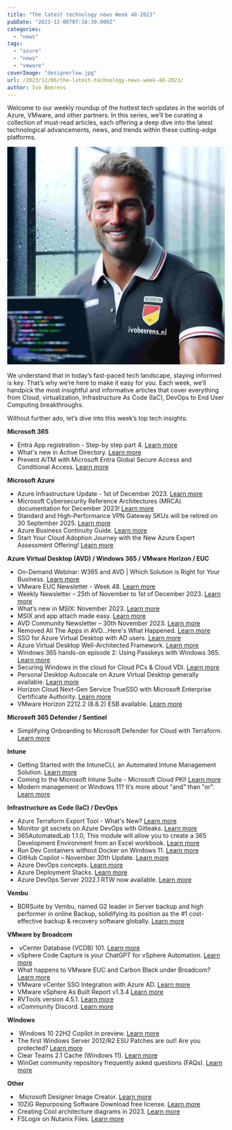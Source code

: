```yaml
---
title: "The latest technology news Week 48-2023"
pubDate: "2023-12-06T07:16:30.000Z"
categories: 
  - "news"
tags: 
  - "azure"
  - "news"
  - "vmware"
coverImage: "designerlow.jpg"
url: /2023/12/06/the-latest-technology-news-week-48-2023/
author: Ivo Beerens
---
```


Welcome to our weekly roundup of the hottest tech updates in the worlds of Azure, VMware, and other partners. In this series, we’ll be curating a collection of must-read articles, each offering a deep dive into the latest technological advancements, news, and trends within these cutting-edge platforms.

![newsletter](images/designerlow.jpg)

We understand that in today’s fast-paced tech landscape, staying informed is key. That’s why we’re here to make it easy for you. Each week, we’ll handpick the most insightful and informative articles that cover everything from Cloud, virtualization, Infrastructure As Code (IaC), DevOps to End User Computing breakthroughs.

Without further ado, let’s dive into this week’s top tech insights:

**Microsoft 365**

- Entra App registration - Step-by step part 4. [Learn more](https://youtu.be/9GpZzxlXick?si=IC29u2RuIIqHBcWT)
- What's new in Active Directory. [Learn more](https://www.youtube.com/watch?v=RHQDynRbvxg)
- Prevent AiTM with Microsoft Entra Global Secure Access and Conditional Access. [Learn more](https://janbakker.tech/prevent-aitm-with-microsoft-entra-global-secure-access-and-conditional-access/)

**Microsoft Azure**

- Azure Infrastructure Update - 1st of December 2023. [Learn more](https://youtu.be/TjhiPoNonJ8?si=CFrIGTUHj0S-TLU7)
- Microsoft Cybersecurity Reference Architectures (MRCA) documentation for December 2023! [Learn more](https://learn.microsoft.com/en-us/security/cybersecurity-reference-architecture/mcra)
- Standard and High-Performance VPN Gateway SKUs will be retired on 30 September 2025. [Learn more](https://azure.microsoft.com/en-us/updates/standard-and-highperformance-vpn-gateway-skus-will-be-retired-on-30-september-2025/)
- Azure Business Continuity Guide. [Learn more](https://aka.ms/abcg)
- Start Your Cloud Adoption Journey with the New Azure Expert Assessment Offering! [Learn more](https://techcommunity.microsoft.com/t5/azure-architecture-blog/start-your-cloud-adoption-journey-with-the-new-azure-expert/ba-p/3995031)

**Azure Virtual Desktop (AVD) / Windows 365 / VMware Horizon / EUC**

- On-Demand Webinar: W365 and AVD | Which Solution is Right for Your Business. [Learn more](https://www.mobile-mentor.com/insights/w365-and-avd-which-solution-is-right-for-your-business/)
- VMware EUC Newsletter - Week 48. [Learn more](https://blog.simonelberts.nl/2023/12/vmware-euc-newsletter-week-48.html)
- Weekly Newsletter – 25th of November to 1st of December 2023. [Learn more](https://w365community.com/weekly-newsletter-25th-of-november-to-1st-of-december-2023)
- What’s new in MSIX: November 2023. [Learn more](https://techcommunity.microsoft.com/t5/windows-it-pro-blog/what-s-new-in-msix-november-2023/ba-p/3996401)
- MSIX and app attach made easy. [Learn more](https://techcommunity.microsoft.com/t5/windows-events/msix-and-app-attach-made-easy/ev-p/3971565)
- AVD Community Newsletter – 30th November 2023. [Learn more](https://avdcommunity.com/avd-community-newsletter-30th-november-2023/)
- Removed All The Apps in AVD...Here's What Happened. [Learn more](https://youtu.be/NtzRiZAJAHw?si=HZnsVlPfOPjFlnTT)
- SSO for Azure Virtual Desktop with AD users. [Learn more](https://www.beckmann.ch/blog/2023/11/29/sso-for-azure-virtual-desktop-with-ad-users/?lang=en)
- Azure Virtual Desktop Well-Architected Framework. [Learn more](https://learn.microsoft.com/en-us/azure/well-architected/azure-virtual-desktop/)
- Windows 365 hands-on episode 2: Using Passkeys with Windows 365. [Learn more](https://youtu.be/Gg513HAXwSY?si=pXezrcgEAWAfhomC)
- Securing Windows in the cloud for Cloud PCs & Cloud VDI. [Learn more](https://www.linkedin.com/events/7132865299602685952/comments/)
- Personal Desktop Autoscale on Azure Virtual Desktop generally available. [Learn more](https://techcommunity.microsoft.com/t5/azure-virtual-desktop-blog/personal-desktop-autoscale-on-azure-virtual-desktop-generally/ba-p/3993783)
- Horizon Cloud Next-Gen Service TrueSSO with Microsoft Enterprise Certificate Authority. [Learn more](https://www.sharingforbetter.net/horizon-cloud-next-gen-service-truesso-with-microsoft-enterprise-certificate-authority/)
- VMware Horizon 2212.2 (8.8.2) ESB available. [Learn more](https://customerconnect.vmware.com/downloads/info/slug/desktop_end_user_computing/vmware_horizon/2212)

**Microsoft 365 Defender / Sentinel**

- Simplifying Onboarding to Microsoft Defender for Cloud with Terraform. [Learn more](https://techcommunity.microsoft.com/t5/microsoft-defender-for-cloud/simplifying-onboarding-to-microsoft-defender-for-cloud-with/ba-p/3974789?wt.mc_id=AZ-MVP-5000436)

**Intune**

- Getting Started with the IntuneCLI, an Automated Intune Management Solution. [Learn more](https://lnkd.in/eFcTVmf4)
- Coming to the Microsoft Intune Suite - Microsoft Cloud PKI! [Learn more](https://techcommunity.microsoft.com/t5/endpoint-management-events/coming-to-the-microsoft-intune-suite-microsoft-cloud-pki/ev-p/3971696)
- Modern management or Windows 11? It’s more about "and" than "or". [Learn more](https://techcommunity.microsoft.com/t5/windows-events/modern-management-or-windows-11-it-s-more-about-quot-and-quot/ec-p/3992364/emcs_t/S2h8ZW1haWx8dG9waWNfc3Vic2NyaXB0aW9ufExQRlFDR0ZaNjVOMUhOfDM5OTIzNjR8U1VCU0NSSVBUSU9OU3xoSw#M3547)

**Infrastructure as Code (IaC) / DevOps**

- Azure Terraform Export Tool - What's New? [Learn more](https://www.youtube.com/watch?v=nRMlSor-N9U)
- Monitor git secrets on Azure DevOps with Gitleaks. [Learn more](https://techcommunity.microsoft.com/t5/azure-developer-community-blog/monitor-git-secrets-on-azure-devops-with-gitleaks/ba-p/3998673?WT.mc_id=DT-MVP-5001664)
- 365AutomatedLab 1.1.0, This module will allow you to create a 365 Development Environment from an Excel workbook. [Learn more](https://www.powershellgallery.com/packages/365AutomatedLab/1.1.0)
- Run Dev Containers without Docker on Windows 11. [Learn more](https://lukeintheclouds.com/posts/run-devcontainers-without-docker-on-windows11/)
- GitHub Copilot – November 30th Update. [Learn more](https://github.blog/changelog/2023-11-30-github-copilot-november-30th-update/)
- Azure DevOps concepts. [Learn more](https://technexus.azurewebsites.net/2023/11/28/azure-devops/)
- Azure Deployment Stacks. [Learn more](https://christosgalano.github.io/azure-deployment-stacks/)
- Azure DevOps Server 2022.1 RTW now available. [Learn more](https://devblogs.microsoft.com/devops/azure-devops-server-2022-1-rtw-now-available/)

**Vembu**

- BDRSuite by Vembu, named G2 leader in Server backup and high performer in online Backup, solidifying its position as the #1 cost-effective backup & recovery software globally. [Learn more](https://www.bdrsuite.com/blog/bdrsuite-awarded-with-the-leader-badge-for-server-backup-category-g2-fall-2023/)

**VMware by Broadcom**

-  vCenter Database (VCDB) 101. [Learn more](https://www.linkedin.com/pulse/vcenter-database-vcdb-101-hesham-abdel-razek-pwg6f%3FtrackingId=Im6pPwKySoSZMJhAYcUu1w%253D%253D/?trackingId=Im6pPwKySoSZMJhAYcUu1w%3D%3D)
- vSphere Code Capture is your ChatGPT for vSphere Automation. [Learn more](https://williamlam.com/2023/11/vsphere-code-capture-is-your-chatgpt-for-vsphere-automation.html)
- What happens to VMware EUC and Carbon Black under Broadcom? [Learn more](https://www.techtarget.com/searchvirtualdesktop/opinion/What-happens-to-VMware-EUC-and-Carbon-Black-under-Broadcom)
- VMware vCenter SSO Integration with Azure AD. [Learn more](https://thesysadminchannel.com/vmware-vcenter-sso-integration-with-azure-ad/)
- VMware vSphere As Built Report v1.3.4 [Learn more](https://github.com/AsBuiltReport/AsBuiltReport.VMware.vSphere/releases/tag/v1.3.4-RC1)
- RVTools version 4.5.1. [Learn more](https://www.robware.net/rvtools/version/)
- vCommunity Discord. [Learn more](https://vcommunity.io/)

**Windows**

-  Windows 10 22H2 Copilot in preview. [Learn more](https://support.microsoft.com/en-us/windows/welcome-to-copilot-in-windows-675708af-8c16-4675-afeb-85a5a476ccb0#ID0EBJ=Windows_10)
- The first Windows Server 2012/R2 ESU Patches are out! Are you protected? [Learn more](https://techcommunity.microsoft.com/t5/azure-arc-blog/the-first-windows-server-2012-r2-esu-patches-are-out-are-you/ba-p/3993380?wt.mc_id=AZ-MVP-5000436)
- Clear Teams 2.1 Cache (Windows 11). [Learn more](https://medium.com/@mozzeph/clear-teams-2-1-cache-windows-11-be3e76ff6ea2)
- WinGet community repository frequently asked questions (FAQs). [Learn more](https://learn.microsoft.com/en-us/shows/open-at-microsoft/winget-community-repository-frequently-asked-questions-faqs)

**Other**

-  Microsoft Designer Image Creator. [Learn more](https://lnkd.in/esW83AKY)
- 10ZiG Repurposing Software Download free license. [Learn more](https://www.10zig.com/RepurpOS-Welcome)
- Creating Cool architecture diagrams in 2023. [Learn more](https://www.youtube.com/live/5CLFmemHELM?si=MrUbU2h88Gun_BAC)
- FSLogix on Nutanix Files. [Learn more](https://portal.nutanix.com/page/documents/solutions/details?targetId=TN-2077-FSLogix-on-Nutanix-Files:TN-2077-FSLogix-on-Nutanix-Files)
